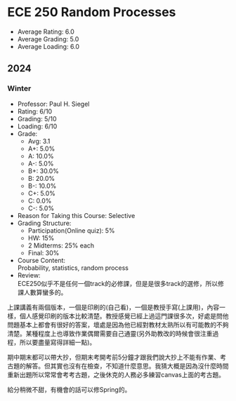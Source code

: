 # ECE 250 Random Processes
- Average Rating: 6.0
- Average Grading: 5.0
- Average Loading: 6.0
## 2024
### Winter
- Professor: Paul H. Siegel
- Rating: 6/10
- Grading: 5/10
- Loading: 6/10
- Grade:
  - Avg: 3.1
  - A+: 5.0%
  - A: 10.0%
  - A-: 5.0%
  - B+: 30.0%
  - B: 20.0%
  - B-: 10.0%
  - C+: 5.0%
  - C: 0.0%
  - C-: 5.0%
- Reason for Taking this Course: Selective
- Grading Structure:
  - Participation(Online quiz): 5%
  - HW: 15%
  - 2 Midterms: 25% each
  - Final: 30%
- Course Content:  
Probability, statistics, random process
- Review:  
ECE250似乎不是任何一個track的必修課，但是是很多track的選修，所以修課人數算蠻多的。

上課講義有兩個版本，一個是印刷的(自己看)，一個是教授手寫(上課用)，內容一樣，個人感覺印刷的版本比較清楚。教授感覺已經上過這門課很多次，好處是問他問題基本上都會有很好的答案，壞處是因為他已經對教材太熟所以有可能教的不夠清楚。某種程度上也導致作業偶爾需要自己通靈(另外助教改的時候會很注重過程，所以要盡量寫得詳細一點)。

期中期末都可以帶大抄，但期末考開考前5分鐘才跟我們說大抄上不能有作業、考古題的解答。但其實也沒有在檢查，不知道什麼意思。我猜大概是因為沒什麼時間重新出題所以常常會考考古題，之後休克的人務必多練習canvas上面的考古題。

給分稍微不甜，有機會的話可以修Spring的。

